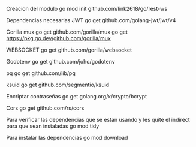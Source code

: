 Creacion del modulo
go mod init github.com/link2618/go/rest-ws

Dependencias necesarias 
JWT
go get github.com/golang-jwt/jwt/v4

Gorilla mux
go get github.com/gorilla/mux
go get https://pkg.go.dev/github.com/gorilla/mux

WEBSOCKET
go get github.com/gorilla/websocket

Godotenv
go get github.com/joho/godotenv 

pq
go get github.com/lib/pq

ksuid
go get github.com/segmentio/ksuid

Encriptar contraseñas
go get golang.org/x/crypto/bcrypt

Cors
go get github.com/rs/cors

Para verificar las dependencias que se estan usando y les quite el indirect para que sean instaladas
go mod tidy

Para instalar las dependencias
go mod download